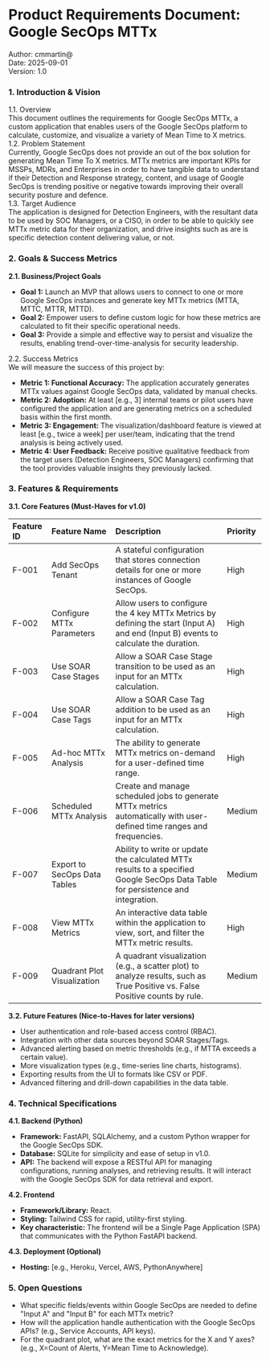 # **Product Requirements Document: Google SecOps MTTx**

Author: cmmartin@	  
Date: 2025-09-01  
Version: 1.0

### **1\. Introduction & Vision**

1.1. Overview  
This document outlines the requirements for Google SecOps MTTx, a custom application that enables users of the Google SecOps platform to calculate, customize, and visualize a variety of Mean Time to X metrics.  
1.2. Problem Statement  
Currently, Google SecOps does not provide an out of the box solution for generating Mean Time To X metrics. MTTx metrics are important KPIs for MSSPs, MDRs, and Enterprises in order to have tangible data to understand if their Detection and Response strategy, content, and usage of Google SecOps is trending positive or negative towards improving their overall security posture and defence.  
1.3. Target Audience  
The application is designed for Detection Engineers, with the resultant data to be used by SOC Managers, or a CISO, in order to be able to quickly see MTTx metric data for their organization, and drive insights such as are is specific detection content delivering value, or not.

### **2\. Goals & Success Metrics**

**2.1. Business/Project Goals**

* **Goal 1:** Launch an MVP that allows users to connect to one or more Google SecOps instances and generate key MTTx metrics (MTTA, MTTC, MTTR, MTTD).  
* **Goal 2:** Empower users to define custom logic for how these metrics are calculated to fit their specific operational needs.  
* **Goal 3:** Provide a simple and effective way to persist and visualize the results, enabling trend-over-time-analysis for security leadership.

2.2. Success Metrics  
We will measure the success of this project by:

* **Metric 1: Functional Accuracy:** The application accurately generates MTTx values against Google SecOps data, validated by manual checks.  
* **Metric 2: Adoption:** At least \[e.g., 3\] internal teams or pilot users have configured the application and are generating metrics on a scheduled basis within the first month.  
* **Metric 3: Engagement:** The visualization/dashboard feature is viewed at least \[e.g., twice a week\] per user/team, indicating that the trend analysis is being actively used.  
* **Metric 4: User Feedback:** Receive positive qualitative feedback from the target users (Detection Engineers, SOC Managers) confirming that the tool provides valuable insights they previously lacked.

### **3\. Features & Requirements**

**3.1. Core Features (Must-Haves for v1.0)**

| Feature ID | Feature Name | Description | Priority |
| :---- | :---- | :---- | :---- |
| F-001 | Add SecOps Tenant | A stateful configuration that stores connection details for one or more instances of Google SecOps. | High |
| F-002 | Configure MTTx Parameters | Allow users to configure the 4 key MTTx Metrics by defining the start (Input A) and end (Input B) events to calculate the duration. | High |
| F-003 | Use SOAR Case Stages | Allow a SOAR Case Stage transition to be used as an input for an MTTx calculation. | High |
| F-004 | Use SOAR Case Tags | Allow a SOAR Case Tag addition to be used as an input for an MTTx calculation. | High |
| F-005 | Ad-hoc MTTx Analysis | The ability to generate MTTx metrics on-demand for a user-defined time range. | High |
| F-006 | Scheduled MTTx Analysis | Create and manage scheduled jobs to generate MTTx metrics automatically with user-defined time ranges and frequencies. | Medium |
| F-007 | Export to SecOps Data Tables | Ability to write or update the calculated MTTx results to a specified Google SecOps Data Table for persistence and integration. | Medium |
| F-008 | View MTTx Metrics | An interactive data table within the application to view, sort, and filter the MTTx metric results. | High |
| F-009 | Quadrant Plot Visualization | A quadrant visualization (e.g., a scatter plot) to analyze results, such as True Positive vs. False Positive counts by rule. | Medium |

**3.2. Future Features (Nice-to-Haves for later versions)**

* User authentication and role-based access control (RBAC).  
* Integration with other data sources beyond SOAR Stages/Tags.  
* Advanced alerting based on metric thresholds (e.g., if MTTA exceeds a certain value).  
* More visualization types (e.g., time-series line charts, histograms).  
* Exporting results from the UI to formats like CSV or PDF.  
* Advanced filtering and drill-down capabilities in the data table.

### **4\. Technical Specifications**

**4.1. Backend (Python)**

* **Framework:** FastAPI, SQLAlchemy, and a custom Python wrapper for the Google SecOps SDK.  
* **Database:** SQLite for simplicity and ease of setup in v1.0.  
* **API:** The backend will expose a RESTful API for managing configurations, running analyses, and retrieving results. It will interact with the Google SecOps SDK for data retrieval and export.

**4.2. Frontend**

* **Framework/Library:** React.  
* **Styling:** Tailwind CSS for rapid, utility-first styling.  
* **Key characteristic:** The frontend will be a Single Page Application (SPA) that communicates with the Python FastAPI backend.

**4.3. Deployment (Optional)**

* **Hosting:** \[e.g., Heroku, Vercel, AWS, PythonAnywhere\]

### **5\. Open Questions**

* What specific fields/events within Google SecOps are needed to define "Input A" and "Input B" for each MTTx metric?  
* How will the application handle authentication with the Google SecOps APIs? (e.g., Service Accounts, API keys).  
* For the quadrant plot, what are the exact metrics for the X and Y axes? (e.g., X=Count of Alerts, Y=Mean Time to Acknowledge).
